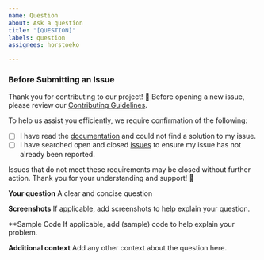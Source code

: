 ```yaml
---
name: Question
about: Ask a question
title: "[QUESTION]"
labels: question
assignees: horstoeko

---
```


### Before Submitting an Issue

Thank you for contributing to our project! :tada: Before opening a new issue, please review our [Contributing Guidelines](https://github.com/horstoeko/zugferd/blob/master/CONTRIBUTING.md).

To help us assist you efficiently, we require confirmation of the following:
- [ ] I have read the [documentation](https://github.com/horstoeko/zugferd/wiki) and could not find a solution to my issue.
- [ ] I have searched open and closed [issues](https://github.com/horstoeko/zugferd/issues) to ensure my issue has not already been reported.

Issues that do not meet these requirements may be closed without further action. Thank you for your understanding and support! :pray:

**Your question**
A clear and concise question

**Screenshots**
If applicable, add screenshots to help explain your question.

**Sample Code
If applicable, add (sample) code to help explain your problem.

**Additional context**
Add any other context about the question here.
